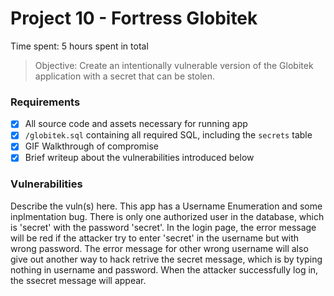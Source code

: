 # Project 10 - Fortress Globitek

Time spent: 5 hours spent in total

> Objective: Create an intentionally vulnerable version of the Globitek application with a secret that can be stolen.

### Requirements

- [X] All source code and assets necessary for running app
- [X] `/globitek.sql` containing all required SQL, including the `secrets` table
- [X] GIF Walkthrough of compromise
- [X] Brief writeup about the vulnerabilities introduced below

### Vulnerabilities

Describe the vuln(s) here.
This app has a Username Enumeration and some inplmentation bug. There is only one authorized user in the database, which is 'secret' with the password 'secret'. In the login page, the error message will be red if the attacker try to enter 'secret' in the username but with wrong password. The error message for other wrong username will also give out another way to hack retrive the secret message, which is by typing nothing in username and password. When the attacker successfully log in, the ssecret message will appear.
